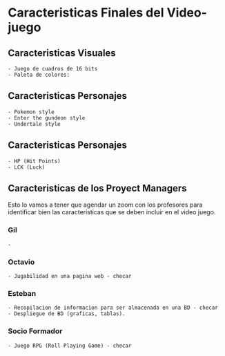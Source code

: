 # Caracteristicas Finales del Video-juego

## Caracteristicas Visuales

    - Juego de cuadros de 16 bits
    - Paleta de colores: 

## Caracteristicas Personajes

    - Pokemon style
    - Enter the gundeon style
    - Undertale style


## Caracteristicas Personajes
    - HP (Hit Points)
    - LCK (Luck)


## Caracteristicas de los Proyect Managers

Esto lo vamos a tener que agendar un zoom con los profesores para identificar bien las caracteristicas que se deben incluir en el video juego.

### Gil
    - 
### Octavio
    - Jugabilidad en una pagina web - checar  
### Esteban
    - Recopilacion de informacion para ser almacenada en una BD - checar
    - Despliegue de BD (graficas, tablas).
### Socio Formador
    - Juego RPG (Roll Playing Game) - checar
